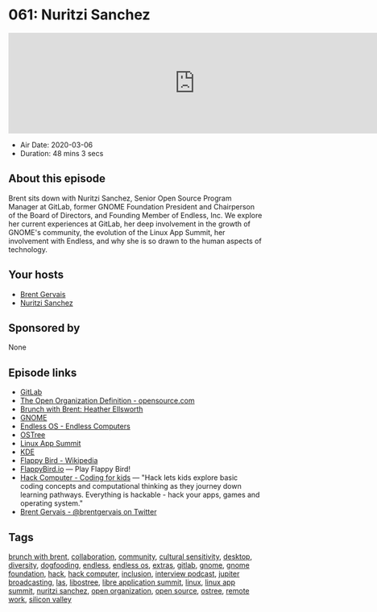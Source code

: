 # 061: Nuritzi Sanchez

<iframe src="https://player.fireside.fm/v2/WTrMvATU+w_0reFhy?theme=dark" width="740" height="200" frameborder="0" scrolling="no"></iframe>

* Air Date: 2020-03-06
* Duration: 48 mins 3 secs

## About this episode

Brent sits down with Nuritzi Sanchez, Senior Open Source Program Manager at GitLab, former GNOME Foundation President and Chairperson of the Board of Directors, and Founding Member of Endless, Inc. We explore her current experiences at GitLab, her deep involvement in the growth of GNOME's community, the evolution of the Linux App Summit, her involvement with Endless, and why she is so drawn to the human aspects of technology.

## Your hosts
* [Brent Gervais](https://extras.show//hosts/brent)
* [Nuritzi Sanchez](https://extras.show//guests/nuritzi-sanchez)

## Sponsored by

None



## Episode links

  * [GitLab](https://gitlab.com/ "GitLab")
  * [The Open Organization Definition - opensource.com](https://opensource.com/open-organization/resources/open-org-definition "The Open Organization Definition - opensource.com")
  * [Brunch with Brent: Heather Ellsworth](https://extras.show/57 "Brunch with Brent: Heather Ellsworth")
  * [GNOME](https://www.gnome.org/ "GNOME")
  * [Endless OS - Endless Computers](https://endlessos.com/ "Endless OS - Endless Computers")
  * [OSTree](https://ostree.readthedocs.io "OSTree")
  * [Linux App Summit](https://linuxappsummit.org/ "Linux App Summit")
  * [KDE](https://kde.org/ "KDE")
  * [Flappy Bird - Wikipedia](https://en.wikipedia.org/wiki/Flappy_Bird "Flappy Bird - Wikipedia")
  * [FlappyBird.io](http://flappybird.io/ "FlappyBird.io") — Play Flappy Bird!
  * [Hack Computer - Coding for kids](https://www.hack-computer.com/ "Hack Computer - Coding for kids") — "Hack lets kids explore basic coding concepts and computational thinking as they journey down learning pathways. Everything is hackable - hack your apps, games and operating system."
  * [Brent Gervais - @brentgervais on Twitter](https://twitter.com/brentgervais "Brent Gervais - @brentgervais on Twitter")



## Tags

[brunch with brent](https://extras.show//tags/brunch%20with%20brent), [collaboration](https://extras.show//tags/collaboration), [community](https://extras.show//tags/community), [cultural sensitivity](https://extras.show//tags/cultural%20sensitivity), [desktop](https://extras.show//tags/desktop), [diversity](https://extras.show//tags/diversity), [dogfooding](https://extras.show//tags/dogfooding), [endless](https://extras.show//tags/endless), [endless os](https://extras.show//tags/endless%20os), [extras](https://extras.show//tags/extras), [gitlab](https://extras.show//tags/gitlab), [gnome](https://extras.show//tags/gnome), [gnome foundation](https://extras.show//tags/gnome%20foundation), [hack](https://extras.show//tags/hack), [hack computer](https://extras.show//tags/hack%20computer), [inclusion](https://extras.show//tags/inclusion), [interview podcast](https://extras.show//tags/interview%20podcast), [jupiter broadcasting](https://extras.show//tags/jupiter%20broadcasting), [las](https://extras.show//tags/las), [libostree](https://extras.show//tags/libostree), [libre application summit](https://extras.show//tags/libre%20application%20summit), [linux](https://extras.show//tags/linux), [linux app summit](https://extras.show//tags/linux%20app%20summit), [nuritzi sanchez](https://extras.show//tags/nuritzi%20sanchez), [open organization](https://extras.show//tags/open%20organization), [open source](https://extras.show//tags/open%20source), [ostree](https://extras.show//tags/ostree), [remote work](https://extras.show//tags/remote%20work), [silicon valley](https://extras.show//tags/silicon%20valley)